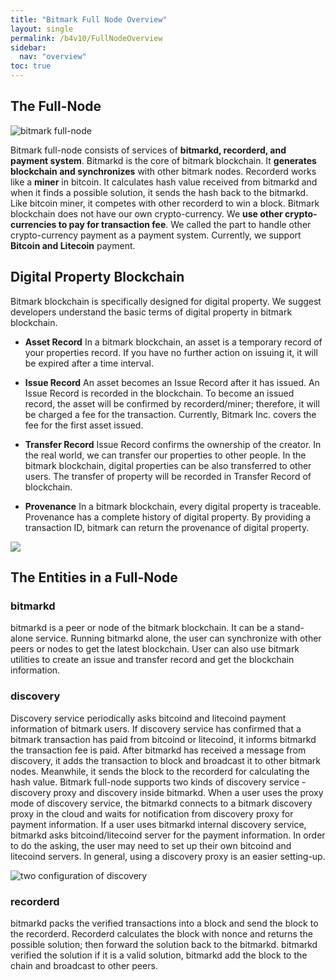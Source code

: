```yaml
---
title: "Bitmark Full Node Overview"
layout: single
permalink: /b4v10/FullNodeOverview
sidebar:
  nav: "overview"
toc: true
---
```

## The Full-Node

![bitmark full-node](https://i.imgur.com/TigGn2e.jpg)

Bitmark full-node consists of services of **bitmarkd, recorderd, and payment system**. Bitmarkd is the core of bitmark blockchain. It **generates blockchain and synchronizes** with other bitmark nodes. Recorderd works like a **miner** in bitcoin. It calculates hash value received from bitmarkd and when it finds a possible solution, it sends the hash back to the bitmarkd. Like bitcoin miner, it competes with other recorderd to win a block. Bitmark blockchain does not have our own crypto-currency. We **use other crypto-currencies to pay for transaction fee**. We called the part to handle other crypto-currency payment as a payment system. Currently, we support **Bitcoin and Litecoin** payment.


## Digital Property Blockchain

Bitmark blockchain is specifically designed for digital property. We suggest developers understand the basic terms of digital property in bitmark blockchain.


+ **Asset Record**
In a bitmark blockchain, an asset is a temporary record of your properties record. If you have no further action on issuing it, it will be expired after a time interval.

+ **Issue Record**
An asset becomes an Issue Record after it has issued. An Issue Record is recorded in the blockchain. To become an issued record,  the asset will be confirmed by recorderd/miner; therefore, it will be charged a fee for the transaction. Currently, Bitmark Inc. covers the fee for the first asset issued.

+ **Transfer Record**
Issue Record confirms the ownership of the creator. In the real world, we can transfer our properties to other people. In the bitmark blockchain, digital properties can be also transferred to other users. The transfer of property will be recorded in Transfer Record of blockchain.

+ **Provenance**
In a bitmark blockchain, every digital property is traceable. Provenance has a complete history of digital property. By providing a transaction ID, bitmark can return the provenance of digital property.


![](https://i.imgur.com/G6aFNSY.jpg)

## The Entities in a Full-Node

### bitmarkd
bitmarkd is a peer or node of the bitmark blockchain. It can be a stand-alone service. Running bitmarkd alone, the user can synchronize with other peers or nodes to get the latest blockchain. User can also use bitmark utilities to create an issue and transfer record and get the blockchain information.

### discovery

Discovery service periodically asks bitcoind and litecoind payment information of bitmark users. If discovery service has confirmed that a bitmark transaction has paid from bitcoind or litecoind, it informs bitmarkd the transaction fee is paid. After bitmarkd has received a message from discovery, it adds the transaction to block and broadcast it to other bitmark nodes. Meanwhile, it sends the block to the recorderd for calculating the hash value. Bitmark full-node supports two kinds of discovery service - discovery proxy and discovery inside bitmarkd. When a user uses the proxy mode of discovery service, the bitmarkd connects to a bitmark discovery proxy in the cloud and waits for notification from discovery proxy for payment information. If a user uses bitmarkd internal discovery service, bitmarkd asks bitcoind/litecoind server for the payment information. In order to do the asking, the user may need to set up their own bitcoind and litecoind servers. In general, using a discovery proxy is an easier setting-up.

![two configuration of discovery](https://i.imgur.com/Vfy7yW4.jpg)

### recorderd

bitmarkd packs the verified transactions into a block and send the block to the recorderd. Recorderd calculates the block with nonce and returns the possible solution;  then forward the solution back to the bitmarkd. bitmarkd verified the solution if it is a valid solution, bitmarkd add the block to the chain and broadcast to other peers.
